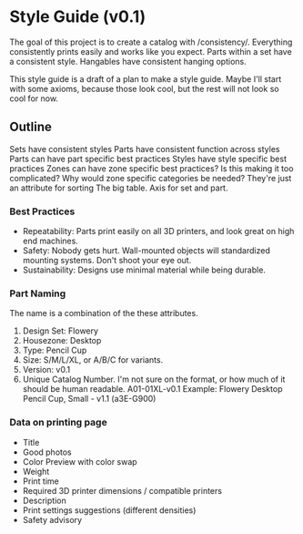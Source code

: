 # Style Guide (v0.1)
The goal of this project is to create a catalog with /consistency/. Everything consistently prints easily and works like you expect. Parts within a set have a consistent style. Hangables have consistent hanging options. 

This style guide is a draft of a plan to make a style guide. Maybe I'll start with some axioms, because those look cool, but the rest will not look so cool for now.

## Outline
Sets have consistent styles
Parts have consistent function across styles 
Parts can have part specific best practices
Styles have style specific best practices
Zones can have zone specific best practices? Is this making it too complicated? Why would zone specific categories be needed? They're just an attribute for sorting
The big table. Axis for set and part.

### Best Practices
- Repeatability: Parts print easily on all 3D printers, and look great on high end machines.
- Safety: Nobody gets hurt. Wall-mounted objects will standardized mounting systems. Don't shoot your eye out.
- Sustainability: Designs use minimal material while being durable.
  
### Part Naming
The name is a combination of the these attributes.
1. Design Set: Flowery
2. Housezone: Desktop
3. Type: Pencil Cup
4. Size: S/M/L/XL, or A/B/C for variants.
5. Version: v0.1
6. Unique Catalog Number. I'm not sure on the format, or how much of it should be human readable. A01-01XL-v0.1
Example: Flowery Desktop Pencil Cup, Small - v1.1 (a3E-G900)

### Data on printing page
- Title
- Good photos
- Color Preview with color swap
- Weight
- Print time
- Required 3D printer dimensions / compatible printers 
- Description
- Print settings suggestions (different densities)
- Safety advisory